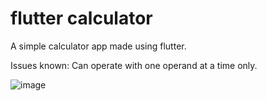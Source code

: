 # flutter calculator

A simple calculator app made using flutter.

Issues known: Can operate with one operand at a time only.


![image](https://user-images.githubusercontent.com/109133618/185212096-af43e927-d713-48f2-8c47-80d41d6c3d30.png)
